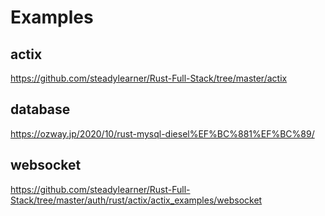 # Examples

## actix

<https://github.com/steadylearner/Rust-Full-Stack/tree/master/actix>

## database

<https://ozway.jp/2020/10/rust-mysql-diesel%EF%BC%881%EF%BC%89/>

## websocket

<https://github.com/steadylearner/Rust-Full-Stack/tree/master/auth/rust/actix/actix_examples/websocket>
